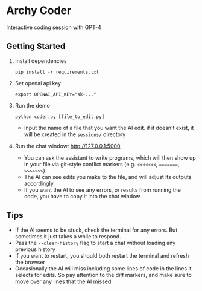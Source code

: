 # Archy Coder
Interactive coding session with GPT-4

## Getting Started
1. Install dependencies
    ```
    pip install -r requirements.txt
    ```

2. Set openai api key:
    ```
    export OPENAI_API_KEY="sk-..."
    ```

3. Run the demo
    ```
    python coder.py [file_to_edit.py]
    ```
    - Input the name of a file that you want the AI edit. if it doesn't exist, it will be created in the `sessions/` directory

4. Run the chat window: http://127.0.0.1:5000
    - You can ask the assistant to write programs, which will then show up in your file via git-style conflict markers (e.g. `<<<<<<<`, `=======`, `>>>>>>>`)
    - The AI can see edits you make to the file, and will adjust its outputs accordingly
    - If you want the AI to see any errors, or results from running the code, you have to copy it into the chat window

## Tips
- If the AI seems to be stuck, check the terminal for any errors. But sometimes it just takes a while to respond.
- Pass the `--clear-history` flag to start a chat without loading any previous history
- If you want to restart, you should both restart the terminal and refresh the browser
- Occasionally the AI will miss including some lines of code in the lines it selects for edits. So pay attention to the diff markers, and make sure to move over any lines that the AI missed
